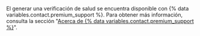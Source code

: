 El generar una verificación de salud se encuentra disponible con {% data variables.contact.premium_support %}. Para obtener más información, consulta la sección "[Acerca de {% data variables.contact.premium_support %}](/support/learning-about-github-support/about-github-premium-support)".
